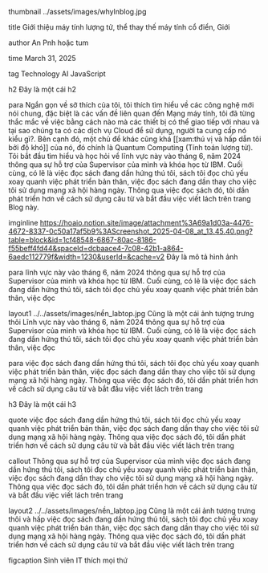 <!-- TEMPLATE này dành cho định dạng nội dung blog cá nhân.

THUMBNAIL
    Đường dẫn or đường link hình ảnh
HEADER
    title: tiêu đề chính của bài viết. | author: tên tác giả. | time: ngày tháng đăng. | tag: danh sách các thẻ (tags), mỗi thẻ một dòng.
NỘI DUNG - các nội dung nằm bên dưới Marker
    Các Marker được hỗ trợ: h2 | h3 | para | imginline | layout1 (img-text) | layout2 (text-img) | quote | callout | figcaption
Ngoài ra
    Có thẻ highlight (sử dụng inline trong văn bản bằng [[style:text]])
        [[xanh:...]], [[xam:...]], [[dam:...]], [[nghien:...]], [[dam_xanh:...]], [[dam_xam:...]], [[gachchan:...]]

Ví dụ



                                                 Bên dưới là phần viết  -->

thumbnail
../assets/images/whylnblog.jpg

title
Giới thiệu máy tính lượng tử, thể thay thế máy tính cổ điển, Giới

author
An Pnh hoặc tum

time
March 31, 2025

tag
Technology
AI
JavaScript

h2
Đây là một cái h2

para
Ngắn gọn về sở thích của tôi, tôi thích tìm hiểu về các công nghệ mới nói chung, đặc biệt là các vấn đề liên quan đến Mạng máy tính, tôi đã từng thắc mắc về việc bằng cách nào mà các thiết bị có thể giao tiếp với nhau và tại sao chúng ta có các dịch vụ Cloud để sử dụng, người ta cung cấp nó kiểu gì?. Bên cạnh đó, một chủ đề khác cũng khá [[xam:thú vị và hấp dẫn tôi bởi độ khó]] của nó, đó chính là Quantum Computing (Tính toán lượng tử). Tôi bắt đầu tìm hiểu và học hỏi về lĩnh vực này vào tháng 6, năm 2024 thông qua sự hỗ trợ của Supervisor của mình và khóa học từ IBM. Cuối cùng, có lẽ là việc đọc sách đang dần hứng thú tôi, sách tôi đọc chủ yếu xoay quanh việc phát triển bản thân, việc đọc sách đang dần thay cho việc tôi sử dụng mạng xã hội hàng ngày. Thông qua việc đọc sách đó, tôi dần phát triển hơn về cách sử dụng câu từ và bắt đầu việc viết lách trên trang Blog này.

imginline
https://hoaio.notion.site/image/attachment%3A69a1d03a-4476-4672-8337-0c50a17af5b9%3AScreenshot_2025-04-08_at_13.45.40.png?table=block&id=1cf48548-6867-80ac-8186-f55beff4fd44&spaceId=dcbaace4-7c08-42b1-a864-6aedc112779f&width=1230&userId=&cache=v2
Đây là mô tả hình ảnh

para
lĩnh vực này vào tháng 6, năm 2024 thông qua sự hỗ trợ của Supervisor của mình và khóa học từ IBM. Cuối cùng, có lẽ là việc đọc sách đang dần hứng thú tôi, sách tôi đọc chủ yếu xoay quanh việc phát triển bản thân, việc đọc

layout1
../../assets/images/nền_labtop.jpg
Cũng là một cái ảnh tượng trưng thôi
Lĩnh vực này vào tháng 6, năm 2024 thông qua sự hỗ trợ của Supervisor của mình và khóa học từ IBM. Cuối cùng, có lẽ là việc đọc sách đang dần hứng thú tôi, sách tôi đọc chủ yếu xoay quanh việc phát triển bản thân, việc đọc

para
việc đọc sách đang dần hứng thú tôi, sách tôi đọc chủ yếu xoay quanh việc phát triển bản thân, việc đọc sách đang dần thay cho việc tôi sử dụng mạng xã hội hàng ngày. Thông qua việc đọc sách đó, tôi dần phát triển hơn về cách sử dụng câu từ và bắt đầu việc viết lách trên trang 

h3
Đây là một cái h3

quote
việc đọc sách đang dần hứng thú tôi, sách tôi đọc chủ yếu xoay quanh việc phát triển bản thân, việc đọc sách đang dần thay cho việc tôi sử dụng mạng xã hội hàng ngày. Thông qua việc đọc sách đó, tôi dần phát triển hơn về cách sử dụng câu từ và bắt đầu việc viết lách trên trang

callout
Thông qua sự hỗ trợ của Supervisor của mình việc đọc sách đang dần hứng thú tôi, sách tôi đọc chủ yếu xoay quanh việc phát triển bản thân, việc đọc sách đang dần thay cho việc tôi sử dụng mạng xã hội hàng ngày. Thông qua việc đọc sách đó, tôi dần phát triển hơn về cách sử dụng câu từ và bắt đầu việc viết lách trên trang

layout2
../../assets/images/nền_labtop.jpg
Cũng là một cái ảnh tượng trưng thôi
và hấp việc đọc sách đang dần hứng thú tôi, sách tôi đọc chủ yếu xoay quanh việc phát triển bản thân, việc đọc sách đang dần thay cho việc tôi sử dụng mạng xã hội hàng ngày. Thông qua việc đọc sách đó, tôi dần phát triển hơn về cách sử dụng câu từ và bắt đầu việc viết lách trên trang

figcaption
Sinh viên IT thích mọi thứ
